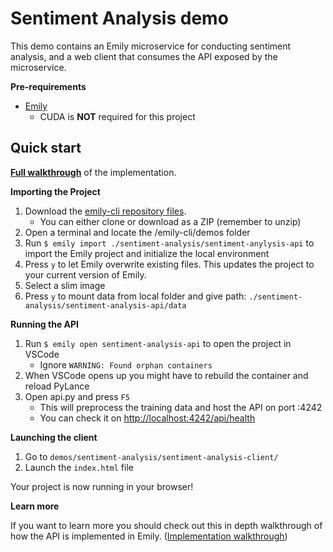 # Sentiment Analysis demo

This demo contains an Emily microservice for conducting sentiment analysis, and a web client that consumes the API exposed by the microservice. 

**Pre-requirements**
- [Emily](https://github.com/amboltio/emily-cli/#getting-started)
	- CUDA is **NOT** required for this project

## Quick start 
[**Full walkthrough**](https://github.com/amboltio/emily-cli/wiki/Sentiment-analysis) of the implementation.

**Importing the Project**

1. Download the [emily-cli repository files](https://github.com/amboltio/emily-cli).
	* You can either clone or download as a ZIP (remember to unzip)
2. Open a terminal and locate the /emily-cli/demos folder
3. Run ```$ emily import ./sentiment-analysis/sentiment-anylysis-api``` to import the Emily project and initialize the local environment
4. Press `y` to let Emily overwrite existing files. This updates the project to your current version of Emily.
5. Select a slim image
6. Press `y` to mount data from local folder and give path: `./sentiment-analysis/sentiment-analysis-api/data`

**Running the API**

1. Run `$ emily open sentiment-analysis-api` to open the project in VSCode
	* Ignore `WARNING: Found orphan containers`
2. When VSCode opens up you might have to rebuild the container and reload PyLance 
3. Open api.py and press `F5`
	* This will preprocess the training data and host the API on port :4242
	* You can check it on [http://localhost:4242/api/health](http://localhost:4242/api/health)

**Launching the client**

1. Go to `demos/sentiment-analysis/sentiment-analysis-client/`
2. Launch the `index.html` file

Your project is now running in your browser!

**Learn more** 

If you want to learn more you should check out this in depth walkthrough of how the API is implemented in Emily.
([Implementation walkthrough](https://github.com/amboltio/emily-cli/wiki/Sentiment-analysis))
